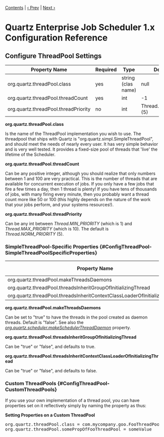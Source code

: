 <div class="secNavPanel"><a href=".">Contents</a> | <a href="ConfigMain">&lsaquo;&nbsp;Prev</a> | <a href="ConfigListeners">Next&nbsp;&rsaquo;</a></div>





# Quartz Enterprise Job Scheduler 1.x Configuration Reference

## Configure ThreadPool Settings


<table><thead>
<tr>
<th>Property Name</th>
<th>Required</th>
<th>Type</th>
<th>Default Value</th>
</tr>
</thead>
<tbody>
<tr>
<td>org.quartz.threadPool.class</td>
<td>yes</td>

<td>string (clas name)</td>
<td>null</td>
</tr>
<tr>
<td>org.quartz.threadPool.threadCount</td>
<td>yes</td>
<td>int</td>
<td>-1</td>
</tr>
<tr>

<td>org.quartz.threadPool.threadPriority</td>
<td>no</td>
<td>int</td>
<td>Thread.NORM_PRIORITY (5)</td>
</tr>
</tbody></table>

**org.quartz.threadPool.class**

Is the name of the ThreadPool implementation you wish to use.  The threadpool that ships with Quartz is "org.quartz.simpl.SimpleThreadPool", and should meet the needs of nearly every user.  It has very simple behavior and is very well tested.  It provides a fixed-size pool of threads that 'live' the lifetime of the Scheduler.

**org.quartz.threadPool.threadCount**

Can be any positive integer, although you should realize that only numbers between 1 and 100 are very practical.  This is the number of threads that are available for concurrent execution of jobs.  If you only have a few jobs that fire a few times a day, then 1 thread is plenty! If you have tens of thousands of jobs, with many firing every minute, then you probably want a thread count more like 50 or 100 (this highly depends on the nature of the work that your jobs perform, and your systems resources!).

**org.quartz.threadPool.threadPriority**

Can be any int between *Thread.MIN_PRIORITY* (which is 1) and *Thread.MAX_PRIORITY* (which is 10).  The default is *Thread.NORM_PRIORITY* (5).




### SimpleThreadPool-Specific Properties {#ConfigThreadPool-SimpleThreadPoolSpecificProperties}


<table><thead>
<tr>
<th>Property Name</th>
<th>Required</th>
<th>Type</th>
<th>Default Value</th>
</tr>
</thead>
<tbody>
<tr>
<td>org.quartz.threadPool.makeThreadsDaemons</td>
<td>no</td>
<td>boolean</td>
<td>false</td>
</tr>
<tr>
<td>org.quartz.threadPool.threadsInheritGroupOfInitializingThread</td>
<td>no</td>
<td>boolean</td>

<td>true</td>
</tr>
<tr>
<td>org.quartz.threadPool.threadsInheritContextClassLoaderOfInitializingThread</td>
<td>no</td>
<td>boolean</td>
<td>false</td>
</tr>
</tbody></table>

**org.quartz.threadPool.makeThreadsDaemons**

Can be set to "true" to have the threads in the pool created as daemon threads.  Default is "false".  See also the *<a href="ConfigMain" title="ConfigMain">org.quartz.scheduler.makeSchedulerThreadDaemon</a>* property.

**org.quartz.threadPool.threadsInheritGroupOfInitializingThread**

Can be "true" or "false", and defaults to true.

**org.quartz.threadPool.threadsInheritContextClassLoaderOfInitializingThread**

Can be "true" or "false", and defaults to false.




### Custom ThreadPools {#ConfigThreadPool-CustomThreadPools}



If you use your own implementation of a thread pool, you can have properties set on it reflectively simply by naming the property as thus:

**Setting Properties on a Custom ThreadPool**

<pre>
org.quartz.threadPool.class = com.mycompany.goo.FooThreadPool
org.quartz.threadPool.somePropOfFooThreadPool = someValue
</pre>






